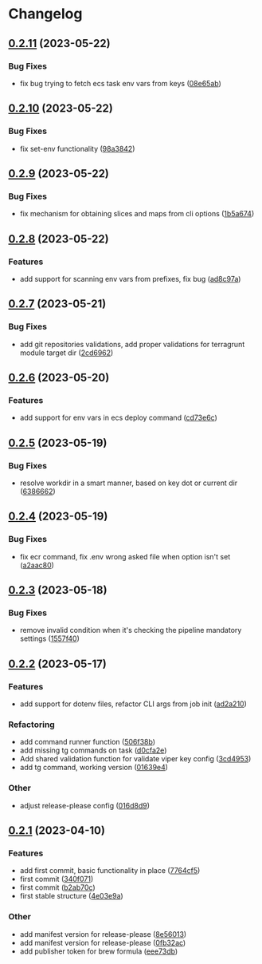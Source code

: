 # Changelog

## [0.2.11](https://github.com/Excoriate/Stiletto/compare/v0.2.10...v0.2.11) (2023-05-22)


### Bug Fixes

* fix bug trying to fetch ecs task env vars from keys ([08e65ab](https://github.com/Excoriate/Stiletto/commit/08e65ab0e7aa6ce9fb062d7f0d147e855da170d8))

## [0.2.10](https://github.com/Excoriate/Stiletto/compare/v0.2.9...v0.2.10) (2023-05-22)


### Bug Fixes

* fix set-env functionality ([98a3842](https://github.com/Excoriate/Stiletto/commit/98a3842a8dfcc8873ca08dfc540ecc0f4a8926c3))

## [0.2.9](https://github.com/Excoriate/Stiletto/compare/v0.2.8...v0.2.9) (2023-05-22)


### Bug Fixes

* fix mechanism for obtaining slices and maps from cli options ([1b5a674](https://github.com/Excoriate/Stiletto/commit/1b5a6741833f9161943a5f4be26e44081ef6f961))

## [0.2.8](https://github.com/Excoriate/Stiletto/compare/v0.2.7...v0.2.8) (2023-05-22)


### Features

* add support for scanning env vars from prefixes, fix bug ([ad8c97a](https://github.com/Excoriate/Stiletto/commit/ad8c97a8c2edb3cc08a3367241471cc5dd64c43f))

## [0.2.7](https://github.com/Excoriate/Stiletto/compare/v0.2.6...v0.2.7) (2023-05-21)


### Bug Fixes

* add git repositories validations, add proper validations for terragrunt module target dir ([2cd6962](https://github.com/Excoriate/Stiletto/commit/2cd69625a859fd9e02470c6257846e2e787a8671))

## [0.2.6](https://github.com/Excoriate/Stiletto/compare/v0.2.5...v0.2.6) (2023-05-20)


### Features

* add support for env vars in ecs deploy command ([cd73e6c](https://github.com/Excoriate/Stiletto/commit/cd73e6c031c497d31656c3d3d5952cd606c6fd09))

## [0.2.5](https://github.com/Excoriate/Stiletto/compare/v0.2.4...v0.2.5) (2023-05-19)


### Bug Fixes

* resolve workdir in a smart manner, based on key dot or current dir ([6386662](https://github.com/Excoriate/Stiletto/commit/6386662bb59ee42e42857568d10b4f31abbb798b))

## [0.2.4](https://github.com/Excoriate/Stiletto/compare/v0.2.3...v0.2.4) (2023-05-19)


### Bug Fixes

* fix ecr command, fix .env wrong asked file when option isn't set ([a2aac80](https://github.com/Excoriate/Stiletto/commit/a2aac8066dad4144ee8a59dd01119ac34bd22649))

## [0.2.3](https://github.com/Excoriate/Stiletto/compare/v0.2.2...v0.2.3) (2023-05-18)


### Bug Fixes

* remove invalid condition when it's checking the pipeline mandatory settings ([1557f40](https://github.com/Excoriate/Stiletto/commit/1557f405b96e0c6f81b8c4b8bb9fd03f6fc83e32))

## [0.2.2](https://github.com/Excoriate/Stiletto/compare/v0.2.1...v0.2.2) (2023-05-17)


### Features

* add support for dotenv files, refactor CLI args from job init ([ad2a210](https://github.com/Excoriate/Stiletto/commit/ad2a21022cf912b554627af9334fa9f2f7fe2c09))


### Refactoring

* add command runner function ([506f38b](https://github.com/Excoriate/Stiletto/commit/506f38ba74310376ffa059bef41914e111bd563f))
* add missing tg commands on task ([d0cfa2e](https://github.com/Excoriate/Stiletto/commit/d0cfa2ea5f00caaab4d5116628284a55eeb7524e))
* Add shared validation function for validate viper key config ([3cd4953](https://github.com/Excoriate/Stiletto/commit/3cd4953622592f550c44ec7d52afb4855ba316ec))
* add tg command, working version ([01639e4](https://github.com/Excoriate/Stiletto/commit/01639e4cb3867ce3204acad9a6c600c834c24221))


### Other

* adjust release-please config ([016d8d9](https://github.com/Excoriate/Stiletto/commit/016d8d9f1262be40ea4f5da087e4e91522d81c6e))

## [0.2.1](https://github.com/Excoriate/Stiletto/compare/v0.2.0...v0.2.1) (2023-04-10)


### Features

* add first commit, basic functionality in place ([7764cf5](https://github.com/Excoriate/Stiletto/commit/7764cf5075263b169989e759e256503c913375f1))
* first commit ([340f071](https://github.com/Excoriate/Stiletto/commit/340f071aef0d669e491f405f07f60c3ccd10fc1b))
* first commit ([b2ab70c](https://github.com/Excoriate/Stiletto/commit/b2ab70c21a0aabda7f22df7c2da28a41b8820a40))
* first stable structure ([4e03e9a](https://github.com/Excoriate/Stiletto/commit/4e03e9ad2be6b4c9ca7f70274e33593673002497))


### Other

* add manifest version for release-please ([8e56013](https://github.com/Excoriate/Stiletto/commit/8e5601312744642c64420e16038b7184798fe371))
* add manifest version for release-please ([0fb32ac](https://github.com/Excoriate/Stiletto/commit/0fb32ac988b0a13e07837298d2ab0804474978d4))
* add publisher token for brew formula ([eee73db](https://github.com/Excoriate/Stiletto/commit/eee73dbb44df9aacee8659ea551415588f006b99))
